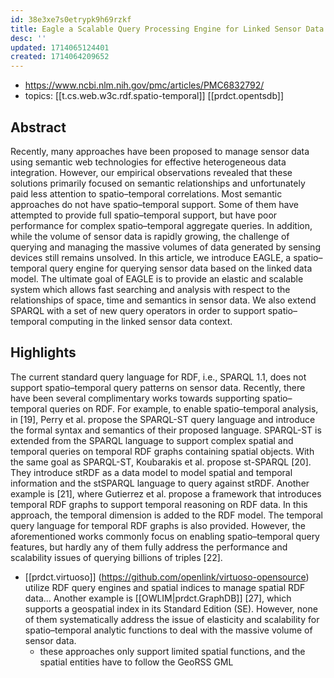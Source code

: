 ```yaml
---
id: 38e3xe7s0etrypk9h69rzkf
title: Eagle a Scalable Query Processing Engine for Linked Sensor Data
desc: ''
updated: 1714065124401
created: 1714064209652
---
```


- https://www.ncbi.nlm.nih.gov/pmc/articles/PMC6832792/
- topics: [[t.cs.web.w3c.rdf.spatio-temporal]] [[prdct.opentsdb]] 

## Abstract

Recently, many approaches have been proposed to manage sensor data using semantic web technologies for effective heterogeneous data integration. However, our empirical observations revealed that these solutions primarily focused on semantic relationships and unfortunately paid less attention to spatio–temporal correlations. Most semantic approaches do not have spatio–temporal support. Some of them have attempted to provide full spatio–temporal support, but have poor performance for complex spatio–temporal aggregate queries. In addition, while the volume of sensor data is rapidly growing, the challenge of querying and managing the massive volumes of data generated by sensing devices still remains unsolved. In this article, we introduce EAGLE, a spatio–temporal query engine for querying sensor data based on the linked data model. The ultimate goal of EAGLE is to provide an elastic and scalable system which allows fast searching and analysis with respect to the relationships of space, time and semantics in sensor data. We also extend SPARQL with a set of new query operators in order to support spatio–temporal computing in the linked sensor data context.

## Highlights

The current standard query language for RDF, i.e., SPARQL 1.1, does not support spatio–temporal query patterns on sensor data. Recently, there have been several complimentary works towards supporting spatio–temporal queries on RDF. For example, to enable spatio–temporal analysis, in [19], Perry et al. propose the SPARQL-ST query language and introduce the formal syntax and semantics of their proposed language. SPARQL-ST is extended from the SPARQL language to support complex spatial and temporal queries on temporal RDF graphs containing spatial objects. With the same goal as SPARQL-ST, Koubarakis et al. propose st-SPARQL [20]. They introduce stRDF as a data model to model spatial and temporal information and the stSPARQL language to query against stRDF. Another example is [21], where Gutierrez et al. propose a framework that introduces temporal RDF graphs to support temporal reasoning on RDF data. In this approach, the temporal dimension is added to the RDF model. The temporal query language for temporal RDF graphs is also provided. However, the aforementioned works commonly focus on enabling spatio–temporal query features, but hardly any of them fully address the performance and scalability issues of querying billions of triples [22].

- [[prdct.virtuoso]] (https://github.com/openlink/virtuoso-opensource) utilize RDF query engines and spatial indices to manage spatial RDF data... Another example is [[OWLIM|prdct.GraphDB]] [27], which supports a geospatial index in its Standard Edition (SE). However, none of them systematically address the issue of elasticity and scalability for spatio–temporal analytic functions to deal with the massive volume of sensor data.
  - these approaches only support limited spatial functions, and the spatial entities have to follow the GeoRSS GML